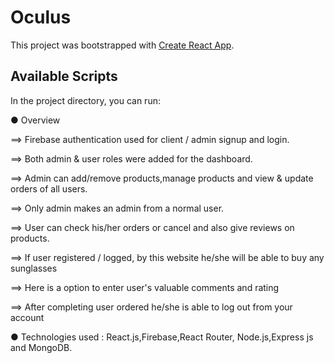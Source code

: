 # Oculus

This project was bootstrapped with [Create React App](https://product-sales-64a4b.web.app/).

## Available Scripts

In the project directory, you can run:

●	Overview

==>	Firebase authentication used for client / admin signup and login.

==>	Both admin & user roles were added for the dashboard.

==>	Admin can  add/remove  products,manage products and view & update orders of all users.

==> Only admin makes an admin from a normal user.

==> User can check his/her orders or cancel and also give reviews on products.

==>	If user registered / logged, by this website he/she will be able to buy any sunglasses

==>	Here is a option to enter user's valuable comments and rating

==>	After completing user ordered he/she is able to log out from your account

●	Technologies used : React.js,Firebase,React Router, Node.js,Express js and MongoDB.
